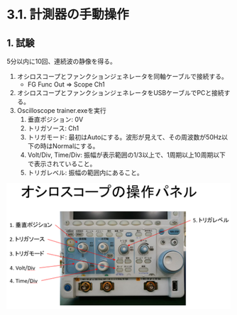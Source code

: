 # 3.1. 計測器の手動操作

## 1. 試験
5分以内に10回、連続波の静像を得る。

1. オシロスコープとファンクションジェネレータを同軸ケーブルで接続する。
   - FG Func Out => Scope Ch1
1. オシロスコープとファンクションジェネレータをUSBケーブルでPCと接続する。
1. Oscilloscope trainer.exeを実行
   1. 垂直ポジション:		0V
   2. トリガソース:		Ch1
   3. トリガモード: 最初はAutoにする。波形が見えて、その周波数が50Hz以下の時はNormalにする。
   4. Volt/Div, Time/Div: 振幅が表示範囲の1/3以上で、1周期以上10周期以下で表示されていること。
   5. トリガレベル:		振幅の範囲内にあること。

![Scope](./images/visa_01_01.png)
